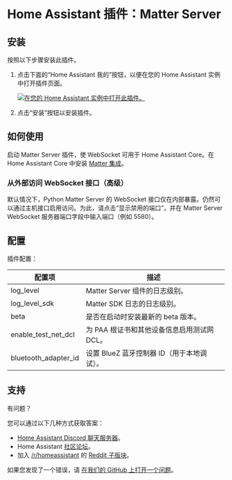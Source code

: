 # Home Assistant 插件：Matter Server

## 安装

按照以下步骤安装此插件。

1. 点击下面的“Home Assistant 我的”按钮，以便在您的 Home Assistant 实例中打开插件页面。

   [![在您的 Home Assistant 实例中打开此插件。][addon-badge]][addon]

2. 点击“安装”按钮以安装插件。

## 如何使用

启动 Matter Server 插件，使 WebSocket 可用于 Home Assistant Core。在 Home Assistant Core 中安装 [Matter 集成][matter_integration]。

### 从外部访问 WebSocket 接口（高级）

默认情况下，Python Matter Server 的 WebSocket 接口仅在内部暴露。仍然可以通过主机接口启用访问。为此，请点击“显示禁用的端口”，并在 Matter Server WebSocket 服务器端口字段中输入端口（例如 5580）。

## 配置

插件配置：

| 配置项               | 描述                                                       |
|---------------------|------------------------------------------------------------|
| log_level           | Matter Server 组件的日志级别。                            |
| log_level_sdk       | Matter SDK 日志的日志级别。                               |
| beta                | 是否在启动时安装最新的 beta 版本。                       |
| enable_test_net_dcl | 为 PAA 根证书和其他设备信息启用测试网 DCL。              |
| bluetooth_adapter_id | 设置 BlueZ 蓝牙控制器 ID（用于本地调试）。                |

## 支持

有问题？

您可以通过以下几种方式获取答案：

- [Home Assistant Discord 聊天服务器][discord]。
- Home Assistant [社区论坛][forum]。
- 加入 [/r/homeassistant][reddit] 的 [Reddit 子版块][reddit]。

如果您发现了一个错误，请 [在我们的 GitHub 上打开一个问题][issue]。

[addon]: https://my.home-assistant.io/redirect/supervisor_addon/?addon=core_matter_server
[addon-badge]: https://my.home-assistant.io/badges/supervisor_addon.svg
[discord]: https://discord.gg/c5DvZ4e
[forum]: https://community.home-assistant.io
[reddit]: https://reddit.com/r/homeassistant
[issue]: https://github.com/home-assistant/addons/issues
[matter_server_repo]: https://github.com/home-assistant-libs/python-matter-server
[matter_integration]: https://www.home-assistant.io/integrations/matter/